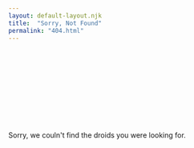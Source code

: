 ```yaml
---
layout: default-layout.njk
title:  "Sorry, Not Found"
permalink: "404.html"
---
```



<div class="landing-image">
    <svg xmlns="http://www.w3.org/2000/svg"  
         xmlns:xlink="http://www.w3.org/1999/xlink"
         aria-label="404 not found image">
        <use xlink:href="/assets/undraw-sprites.svg#not-found"></use>
    </svg>
</div>

Sorry, we couln't find the droids you were looking for.

